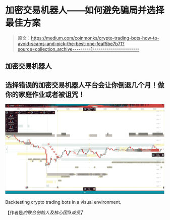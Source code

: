 # 加密交易机器人——如何避免骗局并选择最佳方案

> 原文：<https://medium.com/coinmonks/crypto-trading-bots-how-to-avoid-scams-and-pick-the-best-one-feaf5be7b71?source=collection_archive---------1----------------------->

## 加密交易机器人

## 选择错误的加密交易机器人平台会让你倒退几个月！做你的家庭作业或者被诅咒！

![](img/9d54c5739c8f0df715e138c522c5f601.png)

Backtesting crypto trading bots in a visual environment.

【作者是[](https://superalgos.org)*的联合创始人及核心团队成员】*